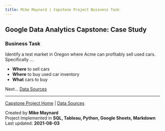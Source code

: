 ```yaml
---
title: Mike Maynard | Capstone Project Business Task
---
```

## Google Data Analytics Capstone:  Case Study

### Business Task

Identify a test market in Oregon where Acme can profitably sell used cars. Specifically ...

* **Where** to sell cars
* **Where** to buy used car inventory
* **What** cars to buy




Next... [Data Sources](data.html)




---
[Capstone Project Home](./) | [Data Sources](data.html)

Created by **Mike Maynard**<BR>
Project Implemented in **SQL, Tableau, Python, Google Sheets, Markdown**<BR>
Last updated:  **2021-08-03**
